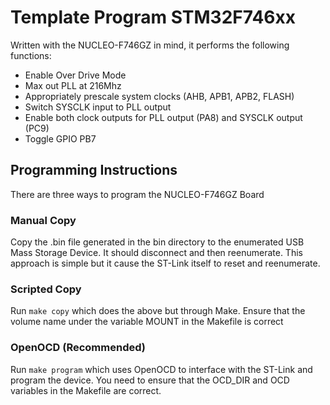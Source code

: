 # Template Program STM32F746xx
Written with the NUCLEO-F746GZ in mind, it performs the following functions:
* Enable Over Drive Mode
* Max out PLL at 216Mhz
* Appropriately prescale system clocks (AHB, APB1, APB2, FLASH)
* Switch SYSCLK input to PLL output
* Enable both clock outputs for PLL output (PA8) and SYSCLK output (PC9)
* Toggle GPIO PB7

## Programming Instructions
There are three ways to program the NUCLEO-F746GZ Board
### Manual Copy
Copy the .bin file generated in the bin directory to the enumerated USB Mass Storage Device. It should disconnect and then reenumerate. This approach is simple but it cause the ST-Link itself to reset and reenumerate.
### Scripted Copy
Run `make copy` which does the above but through Make. Ensure that the volume name under the variable MOUNT in the Makefile is correct
### OpenOCD (Recommended)
Run `make program` which uses OpenOCD to interface with the ST-Link and program the device. You need to ensure that the OCD_DIR and OCD variables in the Makefile are correct.
